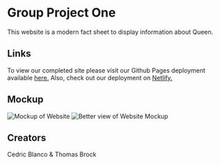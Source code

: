 # Group Project One
This website is a modern fact sheet to display information about Queen. 

## Links
To view our completed site please visit our Github Pages deployment available [here.](https://thomassfsu.github.io/group-project-website/)
Also, check out our deployment on [Netlify.](https://scintillating-wisp-025553.netlify.app/#)

## Mockup
![Mockup of Website](https://github.com/ThomasSFSU/group-project-website/blob/main/mockup.jpeg)
![Better view of Website Mockup](anotherMockup.jpeg)
## Creators
Cedric Blanco & Thomas Brock
